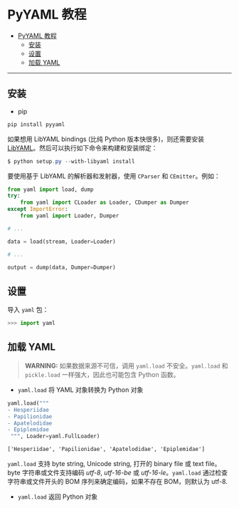 # PyYAML 教程

- [PyYAML 教程](#pyyaml-教程)
  - [安装](#安装)
  - [设置](#设置)
  - [加载 YAML](#加载-yaml)

***

## 安装

- pip

```powershell
pip install pyyaml
```

如果想用 LibYAML bindings (比纯 Python 版本快很多)，则还需要安装 [LibYAML](https://pyyaml.org/wiki/LibYAML)。然后可以执行如下命令来构建和安装绑定：

```powershell
$ python setup.py --with-libyaml install
```

要使用基于 LibYAML 的解析器和发射器，使用 `CParser` 和 `CEmitter`。例如：

```python
from yaml import load, dump
try:
    from yaml import CLoader as Loader, CDumper as Dumper
except ImportError:
    from yaml import Loader, Dumper

# ...

data = load(stream, Loader=Loader)

# ...

output = dump(data, Dumper=Dumper)
```

## 设置

导入 `yaml` 包：

```python
>>> import yaml
```

## 加载 YAML

> **WARNING:** 如果数据来源不可信，调用 `yaml.load` 不安全。`yaml.load` 和 `pickle.load` 一样强大，因此也可能包含 Python 函数。

- `yaml.load` 将 YAML 对象转换为 Python 对象

```python
yaml.load("""
- Hesperiidae
- Papilionidae
- Apatelodidae
- Epiplemidae
 """, Loader=yaml.FullLoader)
```

```txt
['Hesperiidae', 'Papilionidae', 'Apatelodidae', 'Epiplemidae']
```

`yaml.load` 支持 byte string, Unicode string, 打开的 binary file 或 text file。byte 字符串或文件支持编码 *utf-8*, *utf-16-be* 或 *utf-16-le*。`yaml.load` 通过检查字符串或文件开头的 BOM 序列来确定编码，如果不存在 BOM，则默认为 utf-8.

- `yaml.load` 返回 Python 对象

